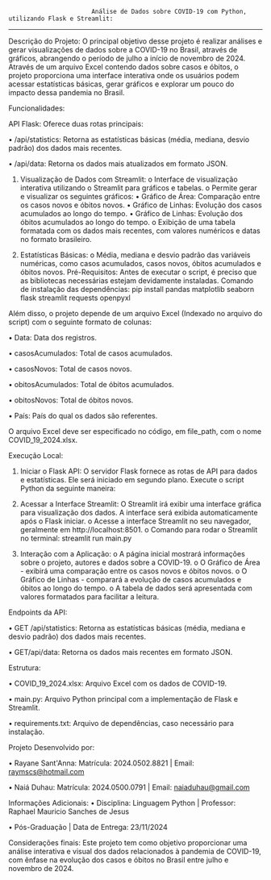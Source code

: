                            Análise de Dados sobre COVID-19 com Python, utilizando Flask e Streamlit:

____________________________________________________________________________________________________________________________________________________________________________________________

Descrição do Projeto:
O principal objetivo desse projeto é realizar análises e gerar visualizações de dados sobre a COVID-19 no Brasil, através de gráficos, abrangendo o período de julho a início de novembro de 2024. Através de um arquivo Excel contendo dados sobre casos e óbitos, o projeto proporciona uma interface interativa onde os usuários podem acessar estatísticas básicas, gerar gráficos e explorar um pouco do impacto dessa pandemia no Brasil.

Funcionalidades:

API Flask: Oferece duas rotas principais:

•	/api/statistics: Retorna as estatísticas básicas (média, mediana, desvio padrão) dos dados mais recentes.

•	/api/data: Retorna os dados mais atualizados em formato JSON.

1.	Visualização de Dados com Streamlit:
o	Interface de visualização interativa utilizando o Streamlit para gráficos e tabelas.
o	Permite gerar e visualizar os seguintes gráficos: 
•	Gráfico de Área: Comparação entre os casos novos e óbitos novos.
•	Gráfico de Linhas: Evolução dos casos acumulados ao longo do tempo.
•	Gráfico de Linhas: Evolução dos óbitos acumulados ao longo do tempo.
o	Exibição de uma tabela formatada com os dados mais recentes, com valores numéricos e datas no formato brasileiro.

2.	Estatísticas Básicas:
o	Média, mediana e desvio padrão das variáveis numéricas, como casos acumulados, casos novos, óbitos acumulados e óbitos novos.
Pré-Requisitos:
Antes de executar o script, é preciso que as bibliotecas necessárias estejam devidamente instaladas. Comando de instalação das dependências:
pip install pandas matplotlib seaborn flask streamlit requests openpyxl

Além disso, o projeto depende de um arquivo Excel (Indexado no arquivo do script) com o seguinte formato de colunas:

•	Data: Data dos registros.

•	casosAcumulados: Total de casos acumulados.

•	casosNovos: Total de casos novos.

•	obitosAcumulados: Total de óbitos acumulados.

•	obitosNovos: Total de óbitos novos.

•	País: País do qual os dados são referentes.

O arquivo Excel deve ser especificado no código, em file_path, com o nome COVID_19_2024.xlsx.

Execução Local:
1.	Iniciar o Flask API: O servidor Flask fornece as rotas de API para dados e estatísticas. Ele será iniciado em segundo plano. Execute o script Python da seguinte maneira:

2.	Acessar a Interface Streamlit: O Streamlit irá exibir uma interface gráfica para visualização dos dados. A interface será exibida automaticamente após o Flask iniciar.
o	Acesse a interface Streamlit no seu navegador, geralmente em http://localhost:8501.
o	Comando para rodar o Streamlit no terminal: streamlit run main.py

4.	Interação com a Aplicação:
o	A página inicial mostrará informações sobre o projeto, autores e dados sobre a COVID-19.
o	O Gráfico de Área - exibirá uma comparação entre os casos novos e óbitos novos.
o	O Gráfico de Linhas - comparará a evolução de casos acumulados e óbitos ao longo do tempo.
o	A tabela de dados será apresentada com valores formatados para facilitar a leitura.

Endpoints da API:

•	GET /api/statistics: Retorna as estatísticas básicas (média, mediana e desvio padrão) dos dados mais recentes.

•	GET/api/data: Retorna os dados mais recentes em formato JSON.

Estrutura:

•	COVID_19_2024.xlsx: Arquivo Excel com os dados de COVID-19.

•	main.py: Arquivo Python principal com a implementação de Flask e Streamlit.

•	requirements.txt: Arquivo de dependências, caso necessário para instalação.

Projeto Desenvolvido por:

•	Rayane Sant'Anna: Matrícula: 2024.0502.8821 |	Email: raymscs@hotmail.com

•	Naiá Duhau:	Matrícula: 2024.0500.0791 | Email: naiaduhau@gmail.com

Informações Adicionais:
•	Disciplina: Linguagem Python | Professor: Raphael Mauricio Sanches de Jesus

•	Pós-Graduação | Data de Entrega: 23/11/2024

Considerações finais:
Este projeto tem como objetivo proporcionar uma análise interativa e visual dos dados relacionados à pandemia de COVID-19, com ênfase na evolução dos casos e óbitos no Brasil entre julho e novembro de 2024.
